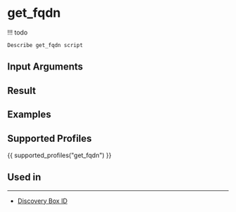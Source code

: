 

# get_fqdn

<!-- prettier-ignore -->
!!! todo

    Describe get_fqdn script

## Input Arguments

## Result

## Examples

## Supported Profiles

{{ supported_profiles("get_fqdn") }}

## Used in
----
* [Discovery Box ID](../../discovery-reference/box/id.md)

